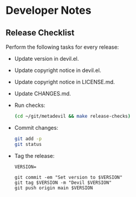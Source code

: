 Developer Notes
===============

Release Checklist
-----------------

Perform the following tasks for every release:

  - Update version in devil.el.
  - Update copyright notice in devil.el.
  - Update copyright notice in LICENSE.md.
  - Update CHANGES.md.
  - Run checks:

    ```sh
    (cd ~/git/metadevil && make release-checks)
    ```

  - Commit changes:

    ```sh
    git add -p
    git status
    ```

  - Tag the release:

    ```
    VERSION=

    git commit -em "Set version to $VERSION"
    git tag $VERSION -m "Devil $VERSION"
    git push origin main $VERSION
    ```
